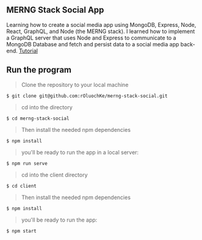 ## MERNG Stack Social App
Learning how to create a social media app using MongoDB, Express, Node, React, GraphQL, and Node (the MERNG stack). I learned how to implement a GraphQL server that uses Node and Express to communicate to a MongoDB Database and fetch and persist data to a social media app back-end. [Tutorial](https://www.youtube.com/watch?v=n1mdAPFq2Os)

## Run the program

> Clone the repository to your local machine

```
$ git clone git@github.com:rOluochKe/merng-stack-social.git
```

> cd into the directory

```
$ cd merng-stack-social
```

> Then install the needed npm dependencies

```
$ npm install
```

> you'll be ready to run the app in a local server:

```
$ npm run serve
```

> cd into the client directory

```
$ cd client
```

> Then install the needed npm dependencies

```
$ npm install
```

> you'll be ready to run the app:

```
$ npm start
```
